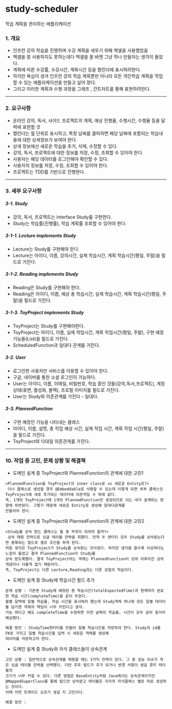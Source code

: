 # study-scheduler
학습 계획을 관리하는 애플리케이션
### 1. 개요
+ 인프런 강의 학습을 진행하며 수강 계획을 세우기 위해 엑셀을 사용했었음
+ 엑셀을 잘 사용하지도 못하는데다 엑셀을 쓸 바엔 그냥 하나 만들자는 생각이 들었다.
+ 계획에 따른 수강률, 수강시간, 계획시간 등을 캘린더에 표시하려한다.
+ 하지만 욕심이 생겨 인프런 강의 학습 계획뿐만 아니라 모든 개인학습 계획을 작업할 수 있는 애플리케이션을 만들고 싶어 졌다.
+ 그리고 이러한 계획과 수행 과정을 그래프 , 간트차트를 통해 표현하려한다.

---

### 2. 요구사항
+ 온라인 강의, 독서, 사이드 프로젝트의 계획, 예상 진행율, 수행시간, 수행율 등을 달력에 표현할 것
+ 캘린더는 월 단위로 표시하고, 특정 날짜를 클릭하면 해당 날짜에 포함되는 학습내용에 대한 상세정보가 보여야 한다.
+ 상세 정보에선 새로운 학습을 추가, 삭제, 수정할 수 있다.
+ 강의, 독서, 프로젝트에 대한 정보를 저장, 수정, 조회할 수 있어야 한다.
+ 사용자는 해당 데이터를 로그인해야 확인할 수 있다.
+ 사용자의 정보를 저장, 수정, 조회할 수 있어야 한다.
+ 프로젝트는 TDD를 기반으로 진행한다.

---

### 3. 세부 요구사항
##### 3-1. Study
+ 강의, 독서, 프로젝트는 interface Study를 구현한다.
+ Study는 학습률(진행률), 학습 계획률 조회할 수 있어야 한다.
##### 3-1-1. Lecture implements Study
+ Lecture는 Study를 구현해야 한다.
+ Lecture는 아이디, 이름, 강의시간, 실제 학습시간, 계획 학습시간(평일, 주말)을 필드로 가진다.
##### 3-1-2. Reading implements Study
+ Reading은 Study를 구현해야 한다.
+ Reading은 아이디, 이름, 예상 총 학습시간, 실제 학습시간, 계획 학습시간(평일, 주말)을 필드로 가진다.
##### 3-1-3. ToyProject implements Study
+ ToyProject는 Study를 구현해야한다.
+ ToyProject는 아이디, 이름, 실제 작업시간, 계획 작업시간(평일, 주말), 구현 예정 기능들(List)을 필드로 가진다.
+ ScheduledFunction과 일대다 관계를 가진다.

##### 3-2. User
+ 로그인한 사용자만 서비스를 이용할 수 있어야 한다.
+ 구글, 네이버를 통한 소셜 로그인이 가능하다.
+ User는 아이디, 이름, 이메일, 비밀번호, 학습 중인 것들(강의,독서,프로젝트), 계정상태(휴면, 활성화, 블랙), 프로필 이미지를 필드로 가진다.
+ User는 Study와 의존관계를 가진다 - 일대다.

##### 3-3. PlannedFunction
+ 구현 예정인 기능을 나타내는 클래스
+ 아이디, 이름, 설명, 총 작업 예상 시간, 실제 작업 시간, 계획 작업 시간(평일, 주말)을 필드로 가진다.
+ ToyProject와 다대일 의존관게를 가진다.

---

### 10. 작업 중 고민, 문제 상황 및 해결책
+ 도메인 설계 중 ToyProject와 PlannedFunction의 관계에 대한 고민1
```
<PlannedFunction을 ToyProject의 inner class로 vs 새로운 Entity로?>
 이너 클래스로 생성할 경우 @Embeddable로 사용할 수 있는데 이렇게 되면 외부 클래스인 ToyProject에 새로 추가되는 데이터에 의존적일 수 밖에 없다. 
즉, 1개의 ToyProject에 1개의 PlannedFunction만 생성되므로 이는 내가 설계하는 방향에 위반된다. 그렇기 때문에 새로운 Entity로 생성해 일대다관계를
만들어야 한다. 
```
+ 도메인 설계 중 ToyProject와 PlannedFunction의 관계에 대한 고민2
```
<Study를 상속 받는 클래스는 둘 중 무엇이 되어야 할까?>
 상속 매핑 전략으로 싱글 테이블 전략을 취했다. 만약 두 엔티티 모두 Study를 상속받는다면 중복되는 필드로 셀프 조인을 하게 된다.
처음 생각은 ToyProject가 Study를 상속받는 것이었다. 하지만 생각을 할수록 이상하다는 느낌이 들었고 결국 PlannedFunction이 Study를
상속 받도록했다. 결국 ToyProject라는 객체는 PlannedFunction이 모여 이루어진 상위 개념이나 다를겍 없기 때문이다.
즉, ToyProject는 다른 Lecture,Reading과는 다른 성질의 학습이다.
```

+ 도메인 설계 중 Study에 학습시간 필드 추가
```
문제 상황 : 기존엔 Study에 예정된 총 학습시간(totalExpectedTime)과 현재까지 완료한 학습 시간(completeTime)을 같이 두었다.
월별 달력에 일별 학습율, 학습 시간을 표시하려 했는데 Study객체 하나에 모든 일별 데이터를 담기엔 객체의 책임이 너무 커진다고 생각.
가능 하다고 해도 completeTime을 수정하면 이전 날짜의 학습율, 시간이 모두 같아 질거라 예상됐다.

해결 방안 : StudyTime엔티티를 만들어 일별 학습시간을 저장하려 한다. Study의 id를 FK로 가지고 일별 학습시간을 입력 시 새로운 객체를 생성해
데이터를 저장하고자 한다.
```

+ 도메인 설계 중 Study와 자식 클래스들이 상속관계
```
고민 상황 : 일반적으로 상속관계를 매핑할 때는 3가지 전략이 있다. 그 중 성능 이슈가 적은 싱글 테이블 전략을 선택했다. 다만 추후 필드가 추가 되거나 변경 사항이 생길 경우 테이블의 
크기가 너무 커질 수 있다. 다른 방법은 BaseEntity처럼 Java에서는 상속관계이지만 @MappedSuperClass를 통해 필드만 상속받고 테이블은 각각의 자식클래스 별로 따로 생성하는 것이다. 
이때 어떤 트레이드 오프가 생길 지 고민이다.

해결 방안 : 
```